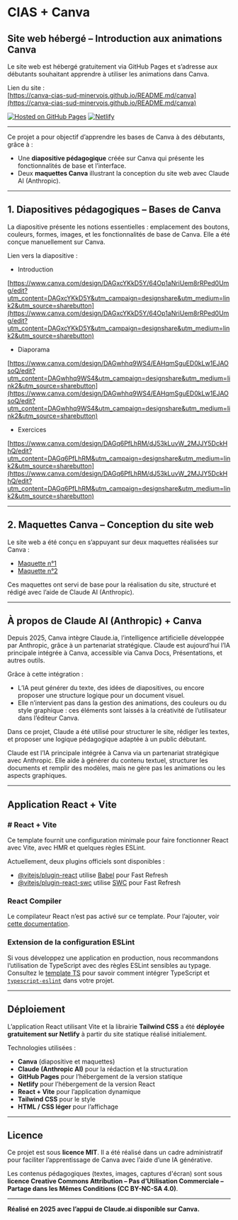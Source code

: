 # CIAS + Canva

## Site web hébergé – Introduction aux animations Canva

Le site web est hébergé gratuitement via GitHub Pages et s’adresse aux débutants souhaitant apprendre à utiliser les animations dans Canva.

Lien du site :  
[https://canva-cias-sud-minervois.github.io/README.md/canva](https://canva-cias-sud-minervois.github.io/README.md/canva)

[![Hosted on GitHub Pages](https://img.shields.io/badge/GitHub%20Pages-actif-0e76a8?logo=githubpages&style=flat-square)](https://canva-cias-sud-minervois.github.io/README.md/canva)
[![Netlify](https://img.shields.io/badge/Netlify-Deploy-success?logo=netlify&style=flat)](https://canva-cias-sud-minervois.netlify.app/)


---

Ce projet a pour objectif d’apprendre les bases de Canva à des débutants, grâce à :

- Une **diapositive pédagogique** créée sur Canva qui présente les fonctionnalités de base et l’interface.
- Deux **maquettes Canva** illustrant la conception du site web avec Claude AI (Anthropic).

---

## 1. Diapositives pédagogiques – Bases de Canva

La diapositive présente les notions essentielles : emplacement des boutons, couleurs, formes, images, et les fonctionnalités de base de Canva. Elle a été conçue manuellement sur Canva.

Lien vers la diapositive :  

- Introduction

[https://www.canva.com/design/DAGxcYKkD5Y/64Op1aNriUem8rRPed0Umg/edit?utm_content=DAGxcYKkD5Y&utm_campaign=designshare&utm_medium=link2&utm_source=sharebutton](https://www.canva.com/design/DAGxcYKkD5Y/64Op1aNriUem8rRPed0Umg/edit?utm_content=DAGxcYKkD5Y&utm_campaign=designshare&utm_medium=link2&utm_source=sharebutton)

- Diaporama
  
[https://www.canva.com/design/DAGwhhq9WS4/EAHqmSguED0kLw1EJAOsoQ/edit?utm_content=DAGwhhq9WS4&utm_campaign=designshare&utm_medium=link2&utm_source=sharebutton](https://www.canva.com/design/DAGwhhq9WS4/EAHqmSguED0kLw1EJAOsoQ/edit?utm_content=DAGwhhq9WS4&utm_campaign=designshare&utm_medium=link2&utm_source=sharebutton)

- Exercices
  
[https://www.canva.com/design/DAGq6PfLhRM/dJ53kLuvW_2MJJY5DckHhQ/edit?utm_content=DAGq6PfLhRM&utm_campaign=designshare&utm_medium=link2&utm_source=sharebutton](https://www.canva.com/design/DAGq6PfLhRM/dJ53kLuvW_2MJJY5DckHhQ/edit?utm_content=DAGq6PfLhRM&utm_campaign=designshare&utm_medium=link2&utm_source=sharebutton)

---

## 2. Maquettes Canva – Conception du site web

Le site web a été conçu en s’appuyant sur deux maquettes réalisées sur Canva :

- [Maquette n°1](https://www.canva.com/design/DAGqyYBASh8/Be-4ywCYZCQm826DXvsaTA/edit)  
- [Maquette n°2](https://www.canva.com/design/DAGqySoOmCs/fr4bAFbPxERRLTVDBpd4QQ/edit)

Ces maquettes ont servi de base pour la réalisation du site, structuré et rédigé avec l’aide de Claude AI (Anthropic).

---

## À propos de Claude AI (Anthropic) + Canva

Depuis 2025, Canva intègre Claude.ia, l’intelligence artificielle développée par Anthropic, grâce à un partenariat stratégique. Claude est aujourd’hui l’IA principale intégrée à Canva, accessible via Canva Docs, Présentations, et autres outils.

Grâce à cette intégration :

- L’IA peut générer du texte, des idées de diapositives, ou encore proposer une structure logique pour un document visuel.  
- Elle n’intervient pas dans la gestion des animations, des couleurs ou du style graphique : ces éléments sont laissés à la créativité de l’utilisateur dans l’éditeur Canva.

Dans ce projet, Claude a été utilisé pour structurer le site, rédiger les textes, et proposer une logique pédagogique adaptée à un public débutant.

Claude est l’IA principale intégrée à Canva via un partenariat stratégique avec Anthropic. Elle aide à générer du contenu textuel, structurer les documents et remplir des modèles, mais ne gère pas les animations ou les aspects graphiques.

---

## Application React + Vite

### # React + Vite

Ce template fournit une configuration minimale pour faire fonctionner React avec Vite, avec HMR et quelques règles ESLint.

Actuellement, deux plugins officiels sont disponibles :

- [@vitejs/plugin-react](https://github.com/vitejs/vite-plugin-react/blob/main/packages/plugin-react) utilise [Babel](https://babeljs.io/) pour Fast Refresh  
- [@vitejs/plugin-react-swc](https://github.com/vitejs/vite-plugin-react/blob/main/packages/plugin-react-swc) utilise [SWC](https://swc.rs/) pour Fast Refresh

### React Compiler

Le compilateur React n’est pas activé sur ce template. Pour l’ajouter, voir [cette documentation](https://react.dev/learn/react-compiler/installation).

### Extension de la configuration ESLint

Si vous développez une application en production, nous recommandons l’utilisation de TypeScript avec des règles ESLint sensibles au typage. Consultez le [template TS](https://github.com/vitejs/vite/tree/main/packages/create-vite/template-react-ts) pour savoir comment intégrer TypeScript et [`typescript-eslint`](https://typescript-eslint.io) dans votre projet.

---

## Déploiement

L’application React utilisant Vite et la librairie **Tailwind CSS** a été **déployée gratuitement sur Netlify** à partir du site statique réalisé initialement.

Technologies utilisées :

- **Canva** (diapositive et maquettes)  
- **Claude (Anthropic AI)** pour la rédaction et la structuration  
- **GitHub Pages** pour l’hébergement de la version statique  
- **Netlify** pour l’hébergement de la version React  
- **React + Vite** pour l’application dynamique  
- **Tailwind CSS** pour le style  
- **HTML / CSS léger** pour l’affichage

---

## Licence

Ce projet est sous **licence MIT**. Il a été réalisé dans un cadre administratif pour faciliter l’apprentissage de Canva avec l’aide d’une IA générative.

Les contenus pédagogiques (textes, images, captures d'écran) sont sous **licence Creative Commons Attribution – Pas d’Utilisation Commerciale – Partage dans les Mêmes Conditions (CC BY-NC-SA 4.0)**.

---

**Réalisé en 2025 avec l’appui de Claude.ai disponible sur Canva.**

